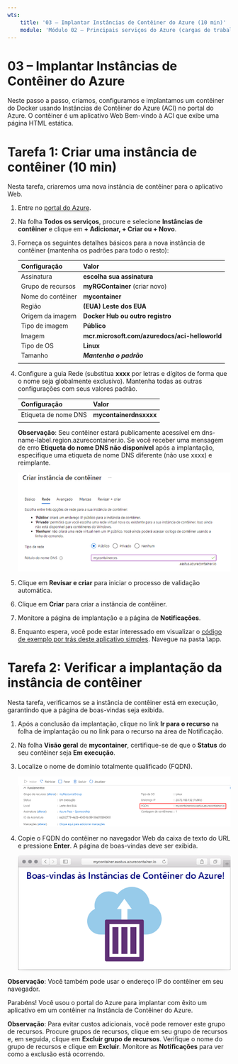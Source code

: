 ```yaml
---
wts:
    title: '03 – Implantar Instâncias de Contêiner do Azure (10 min)'
    module: 'Módulo 02 – Principais serviços do Azure (cargas de trabalho)'
---
```


# 03 – Implantar Instâncias de Contêiner do Azure

Neste passo a passo, criamos, configuramos e implantamos um contêiner do Docker usando Instâncias de Contêiner do Azure (ACI) no portal do Azure. O contêiner é um aplicativo Web Bem-vindo à ACI que exibe uma página HTML estática. 

# Tarefa 1: Criar uma instância de contêiner (10 min)

Nesta tarefa, criaremos uma nova instância de contêiner para o aplicativo Web. 

1. Entre no [portal do Azure](https://portal.azure.com).

2. Na folha **Todos os serviços**, procure e selecione **Instâncias de contêiner** e clique em **+ Adicionar, + Criar ou + Novo**. 

3. Forneça os seguintes detalhes básicos para a nova instância de contêiner (mantenha os padrões para todo o resto): 

	| Configuração| Valor|
	|----|----|
	| Assinatura | **escolha sua assinatura** |
	| Grupo de recursos | **myRGContainer** (criar novo) |
	| Nome do contêiner| **mycontainer**|
	| Região | **(EUA) Leste dos EUA** |
	| Origem da imagem| **Docker Hub ou outro registro**|
	| Tipo de imagem| **Público**|
	| Imagem| **mcr.microsoft.com/azuredocs/aci-helloworld**|
	| Tipo de OS| **Linux** |
	| Tamanho| ***Mantenha o padrão***|
	|||

4. Configure a guia Rede (substitua **xxxx** por letras e dígitos de forma que o nome seja globalmente exclusivo). Mantenha todas as outras configurações com seus valores padrão.

	| Configuração| Valor|
	|--|--|
	| Etiqueta de nome DNS| **mycontainerdnsxxxx** |
	|||
	
	**Observação**: Seu contêiner estará publicamente acessível em dns-name-label.region.azurecontainer.io. Se você receber uma mensagem de erro **Etiqueta do nome DNS não disponível** após a implantação, especifique uma etiqueta de nome DNS diferente (não use xxxx) e reimplante. 


	![Captura de tela do painel de configuração da folha de criação de instâncias de contêiner, no portal do Azure, com a etiqueta de nome DNS inserida. ](../images/0201.png)

5. Clique em **Revisar e criar** para iniciar o processo de validação automática.

6. Clique em **Criar** para criar a instância de contêiner. 

7. Monitore a página de implantação e a página de **Notificações**. 

8. Enquanto espera, você pode estar interessado em visualizar o [código de exemplo por trás deste aplicativo simples](https://github.com/Azure-Samples/aci-helloworld). Navegue na pasta \app. 

# Tarefa 2: Verificar a implantação da instância de contêiner

Nesta tarefa, verificamos se a instância de contêiner está em execução, garantindo que a página de boas-vindas seja exibida.

1. Após a conclusão da implantação, clique no link **Ir para o recurso** na folha de implantação ou no link para o recurso na área de Notificação.

2. Na folha **Visão geral** de **mycontainer**, certifique-se de que o **Status** do seu contêiner seja **Em execução**. 

3. Localize o nome de domínio totalmente qualificado (FQDN).

	![Captura de tela do painel de visão geral do contêiner recém-criado no portal do Azure, com o FQDN destacado. ](../images/0202.png)

2. Copie o FQDN do contêiner no navegador Web da caixa de texto do URL e pressione **Enter**. A página de boas-vindas deve ser exibida. 

	![Captura de tela da mensagem de boas-vindas da ACI exibida em um navegador Web.](../images/0203.png)

**Observação**: Você também pode usar o endereço IP do contêiner em seu navegador. 

Parabéns! Você usou o portal do Azure para implantar com êxito um aplicativo em um contêiner na Instância de Contêiner do Azure.

**Observação**: Para evitar custos adicionais, você pode remover este grupo de recursos. Procure grupos de recursos, clique em seu grupo de recursos e, em seguida, clique em **Excluir grupo de recursos**. Verifique o nome do grupo de recursos e clique em **Excluir**. Monitore as **Notificações** para ver como a exclusão está ocorrendo.
